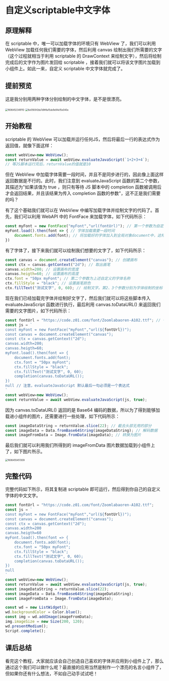 # 自定义scriptable中文字体

## 原理解释

在 scriptable 中，唯一可以加载字体的环境只有 WebView 了，我们可以利用 WebView 加载任何我们需要的字体，然后利用 canvas 绘制出我们所需要的文字（这个过程就相当于利用 scriptable 的 DrawContext 来绘制文字），然后将绘制完成后的文字作为图片发回给 scriptable ，接着我们就可以将该文字图片加载到小组件上。如此一来，自定义 scriptable 中文字体就完成了。

## 提前预览

这是我分别用两种字体分别绘制的中文字体，是不是很漂亮。

<img src="https://img.tool22.com/image/5fc094dad4d46.jpg" alt="1606452349110" style="zoom:50%;" />

<img src="https://img.tool22.com/image/5fc094db2dad5.jpg" alt="6e0583f2bb7d9f8a15de9e94e15e040e" style="zoom:50%;" />

## 开始教程

scriptable 的 WebView 可以加载并运行任何JS，然后将最后一行的表达式作为返回值，就像下面这样：

```javascript
const webView=new WebView();
const returnValue = await webView.evaluateJavaScript(`1+2+3+4`);
// 等JS脚本运行完后，returnValue的值就是10
```

但在 WebView 中加载字体需要一段时间，并且不是同步进行的，因此像上面这样返回数据是不行的。此时，我们注意到 evaluateJavaScript 函数的第二个参数，其描述为"如果该值为 true ，则只有等待 JS 脚本中的 completion 函数被调用后才会返回结果，并且该结果为传入 completion 函数的参数"，这不正是我们需要的吗？

有了这个基础我们就可以在 WebView 中编写加载字体并绘制文字的代码了。首先，我们可以利用 WebAPI 中的 FontFace 来加载字体，如下代码所示：

```javascript
const myFont = new FontFace("myFont","url(fontUrl)"); // 第一个参数为自定义的字体名称，fontUrl为字体文件的地址
myFont.load().then(font => { // 字体加载需要一段时间
    document.fonts.add(font); // 将加载好的字体加入到全局对象document中，这样我们就可以使用该字体了
})
```

有了字体了，接下来我们就可以绘制我们想要的文字了，如下代码所示：

```javascript
const canvas = document.createElement("canvas"); // 创建画布
const ctx = canvas.getContext("2d"); // 取出画笔
canvas.width=200; // 设置画布的宽度
canvas.heigth=60; // 设置画布的高度
ctx.font = "50px myFont"; // 第二个参数为上述自定义的字体名称
ctx.fillStyle = "black"; // 设置画笔颜色
ctx.fillText("测试文字", 0, 60); // 绘制文字。第2、3个参数分别为字体绘制的坐标
```

现在我们已经加载完字体并绘制好文字了，然后我们就可以将这些脚本传入 evaluateJavaScript 函数进行执行，最后利用 canvas.toDataURL() 来返回我们需要的文字图片，如下代码所示：

```javascript
const fontUrl = "https://code.z01.com/font/Zoomlabaoren-A102.ttf"; // 一个免费的字体文件URL
const js = `
const myFont = new FontFace("myFont","url(${fontUrl})");
const canvas = document.createElement("canvas");
const ctx = canvas.getContext("2d");
canvas.width=200;
canvas.heigth=60;
myFont.load().then(font => {
    document.fonts.add(font);
    ctx.font = "50px myFont";
    ctx.fillStyle = "black";
    ctx.fillText("测试文字", 0, 60);
    completion(canvas.toDataURL());
})
null // 注意，evaluateJavaScript 默认最后一句必须是一个表达式
`
const webView=new WebView();
const returnValue = await webView.evaluateJavaScript(js, true);
```

因为 canvas.toDataURL() 返回的是 Base64 编码的数据，所以为了得到能够加载进小组件的图片，还需要进行一些处理，如下代码所示：

```javascript
const imageDataString = returnValue.slice(22); // 截去头部无用的部分
const imageData = Data.fromBase64String(imageDataString); // 解码数据
const imageFromData = Image.fromData(imageData); // 转换为图片
```

最后我们就可以利用我们所得到的 imageFromData 图片数据加载到小组件上了，如下图片所示。

<img src="https://img.tool22.com/image/5fc094db0d727.jpg" alt="1606455451309" style="zoom:50%;" />

## 完整代码

完整代码如下所示，将其复制进 scriptable 即可运行，然后得到你自己的自定义字体的中文文字。

```javascript
const fontUrl = "https://code.z01.com/font/Zoomlabaoren-A102.ttf";
const js = `
const myFont = new FontFace("myFont","url(${fontUrl})");
const canvas = document.createElement("canvas");
const ctx = canvas.getContext("2d");
canvas.width=200
canvas.heigth=60
myFont.load().then(font => {
    document.fonts.add(font);
    ctx.font = "50px myFont";
    ctx.fillStyle = "black";
    ctx.fillText("测试文字", 0, 60);
    completion(canvas.toDataURL());
})
null
`
const webView=new WebView();
const returnValue = await webView.evaluateJavaScript(js, true);
const imageDataString = returnValue.slice(22);
const imageData = Data.fromBase64String(imageDataString);
const imageFromData = Image.fromData(imageData);

const wd = new ListWidget();
wd.backgroundColor = Color.blue();
const img = wd.addImage(imageFromData);
img.imageSize = new Size(200, 120);
wd.presentMedium();
Script.complete();
```

## 课后总结

看完这个教程，大家就应该会自己创造自己喜欢的字体并应用到小组件上了，那么通过这个我们可以做什么呢？最直接的应用当然是制作一个漂亮的名言小组件了，但如果你还有什么想法，不如自己动手试试吧！